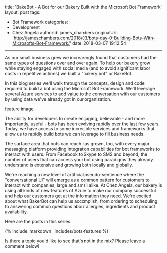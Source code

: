 title: 'BakeBot - A Bot for our Bakery Built with the Microsoft Bot Framework'
layout: post
tags:
  - Bot Framework
categories:
  - Development
  - Chez Angela
authorId: james_chambers
originalUrl: 'http://jameschambers.com/2018/03/bots-day-0-Building-Bots-With-Microsofts-Bot-Framework/'
date: 2018-03-07 19:12:54
---

As our small business grew we increasingly found that customers had the same types of questions over and over again. To help our bakery grow while staying engaged with social media (and to avoid significant labor costs in repetitive actions) we built a "bakery bot" or BakeBot. 

In this blog series we'll walk through the concepts, design and code required to build a bot using the Microsoft Bot Framework. We'll leverage several Azure services to add value to the conversation with our customers by using data we've already got in our organization.

feature image

<!-- more -->

The ability for developers to create engaging, believable - and more importantly, useful - bots has been evolving rapidly over the last few years. Today, we have access to some incredible services and frameworks that allow us to rapidly build bots we can leverage to fill business needs.

The surface area that bots can reach has grown, too, with every major messaging platform providing integration capabilities for bot frameworks to interact with users. From Facebook to Skype to SMS and beyond, the number of users that can access your bot using paradigms they already understand is extensive and growing both locally and globally.

We're reaching a new level of artificial pseudo-sentience where the "conversational UI" will emerge as a common pattern for customers to interact with companies, large and small alike. At Chez Angela, our bakery is using all kinds of new features of Azure to make our company successful and help our customers get at the information they need. We're excited about what BakerBot can help us accomplish, from ordering to scheduling to answering common questions about allergies, ingredients and product availability. 

Here are the posts in this series:

{% include_markdown _includes/bots-features %}

Is there a topic you'd like to see that's not in the mix? Please leave a comment below!

